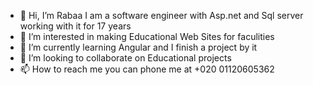 - 👋 Hi, I’m Rabaa I am a software engineer with Asp.net and Sql server working with it for 17 years
- 👀 I’m interested in making Educational Web Sites for faculities
- 🌱 I’m currently learning Angular and I finish a project by it
- 💞️ I’m looking to collaborate on Educational projects
- 📫 How to reach me you can phone me at +020 01120605362

<!---
rabaa123/rabaa123 is a ✨ special ✨ repository because its `README.md` (this file) appears on your GitHub profile.
You can click the Preview link to take a look at your changes.
--->
